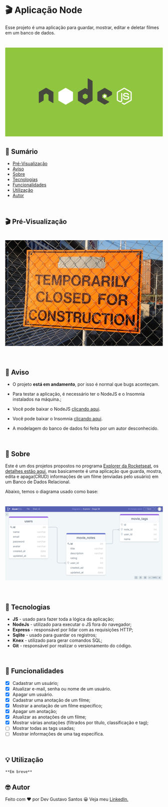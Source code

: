 # 🎬 Aplicação Node

Esse projeto é uma aplicação para guardar, mostrar, editar e deletar filmes em um banco de dados.

<h1 align="center">
    <img src="./src/assets/images/node.jpg" alt="Capa do projeto">
</h1>

## 📖 Sumário

-   [Pré-Visualização](#pré-visualização)
-   [Aviso](#aviso)
-   [Sobre](#sobre)
-   [Tecnologias](#tecnologias)
-   [Funcionalidades](#funcionalidades)
-   [Utilização](#utilização)
-   [Autor](#autor)

</br>

## 🎬 Pré-Visualização

<h1 align="center">
    <img src="./src/assets/images/place-holder.jpg" alt="gif da versão desktop">
</h1>

</br>

## 📢 Aviso

-   O projeto **está em andamento**, por isso é normal que bugs aconteçam.

-   Para testar a aplicação, é necessário ter o NodeJS e o Insomnia instalados na máquina.;

-   Você pode baixar o NodeJS [clicando aqui](https://nodejs.org/pt-br/download/).

-   Você pode baixar o Insomnia [clicando aqui](https://insomnia.rest/download).

-   A modelagem do banco de dados foi feita por um autor desconhecido.

</br>

## 📝 Sobre

Este é um dos projetos propostos no programa [Explorer da Rocketseat](https://www.rocketseat.com.br/explorer), os [detalhes estão aqui](https://efficient-sloth-d85.notion.site/Aplica-o-em-Node-57bd49ae77b3422fad74f8dde0d06fef), mas basicamente é uma aplicação que guarda, mostra, edita e apaga(CRUD) informações de um filme (enviadas pelo usuário) em um Banco de Dados Relacional.

Abaixo, temos o diagrama usado como base:

<h1 align="center">
    <img src="./src/assets/images/diagrama.jpg" alt="gif da versão desktop">
</h1>

</br>

## 💾 Tecnologias

-   **JS** - usado para fazer toda a lógica da aplicação;
-   **NodeJs** - utilizado para executar o JS fora do navegador;
-   **Express** - responsável por lidar com as requisições HTTP;
-   **Sqlite** - usado para guardar os registros;
-   **Knex** - utilizado para gerar comandos SQL;
-   **Git** - responsável por realizar o versionamento do código.

</br>

## 🔨 Funcionalidades

-   [x] Cadastrar um usuário;
-   [x] Atualizar e-mail, senha ou nome de um usuário.
-   [x] Apagar um usuário.
-   [x] Cadastrar uma anotação de um filme;
-   [x] Mostrar a anotação de um filme especifico;
-   [x] Apagar um anotação;
-   [x] Atualizar as anotações de um filme;
-   [x] Mostrar várias anotações (filtrados por título, classificação e tag);
-   [ ] Mostrar todas as tags usadas;
-   [ ] Mostrar informações de uma tag especifica.

</br>

## 💡 Utilização

```
**Em breve**

```

## 🤓 Autor

Feito com ❤ por Dev Gustavo Santos 😀 Veja meu [LinkedIn.](https://www.linkedin.com/in/devgustavosantos/)
